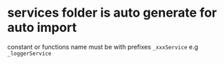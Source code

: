 # services folder is auto generate for auto import

constant or functions name must be with prefixes `_xxxService` e.g `_loggerService`
